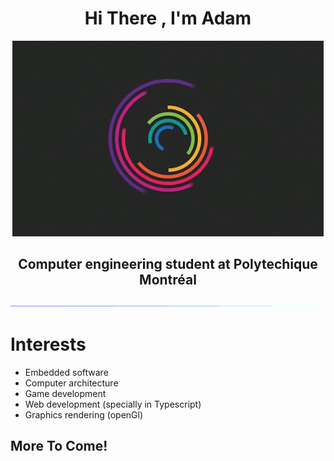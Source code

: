 <div align="center">
    <h1>
        Hi There <img></img>, I'm Adam
    </h1>
    <img src="./resources/rotating_segments.gif">
    </img>
    <h2>
        Computer engineering student at Polytechique Montréal
    </h2>
</div>
<img src="./resources/lineSplit.gif"></img>
<h1>Interests</h1>
<ul>
    <li>Embedded software</li>
    <li>Computer architecture</li>
    <li>Game development</li>
    <li>Web development (specially in Typescript)</li>
    <li>Graphics rendering (openGl)</li>
</ul>

<h2>More To Come!</h2>